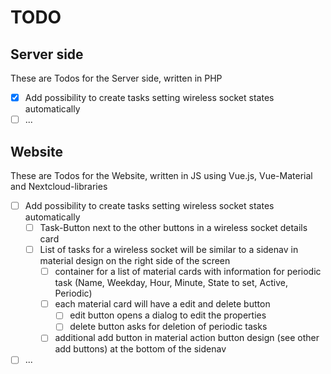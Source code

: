 # TODO

## Server side

These are Todos for the Server side, written in PHP

- [x] Add possibility to create tasks setting wireless socket states automatically
- [ ] ...

## Website

These are Todos for the Website, written in JS using Vue.js, Vue-Material and Nextcloud-libraries

- [ ] Add possibility to create tasks setting wireless socket states automatically
    - [ ] Task-Button next to the other buttons in a wireless socket details card
    - [ ] List of tasks for a wireless socket will be similar to a sidenav in material design on the right side of the screen
        - [ ] container for a list of material cards with information for periodic task (Name, Weekday, Hour, Minute, State to set, Active, Periodic)
        - [ ] each material card will have a edit and delete button
            - [ ] edit button opens a dialog to edit the properties
            - [ ] delete button asks for deletion of periodic tasks
        - [ ] additional add button in material action button design (see other add buttons) at the bottom of the sidenav
- [ ] ...
